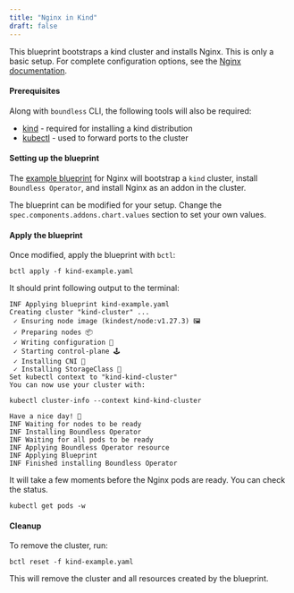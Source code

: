 ```yaml
---
title: "Nginx in Kind"
draft: false
---
```


This blueprint bootstraps a kind cluster and installs Nginx. This is only a basic setup. For complete configuration options, see the [Nginx documentation](https://artifacthub.io/packages/helm/bitnami/nginx).

#### Prerequisites

Along with `boundless` CLI, the following tools will also be required:

- [kind](https://kind.sigs.k8s.io/docs/user/quick-start/) - required for installing a kind distribution
- [kubectl](https://kubernetes.io/docs/tasks/tools/install-kubectl/) - used to forward ports to the cluster

#### Setting up the blueprint

The [example blueprint](https://raw.githubusercontent.com/mirantiscontainers/boundless/main/blueprints/kind-example/kind-example.yaml) for Nginx will bootstrap a `kind` cluster, install `Boundless Operator`, and install Nginx as an addon in the cluster.

The blueprint can be modified for your setup. Change the `spec.components.addons.chart.values` section to set your own values.

#### Apply the blueprint

Once modified, apply the blueprint with `bctl`:

```shell
bctl apply -f kind-example.yaml
```

It should print following output to the terminal:

```shell
INF Applying blueprint kind-example.yaml
Creating cluster "kind-cluster" ...
 ✓ Ensuring node image (kindest/node:v1.27.3) 🖼
 ✓ Preparing nodes 📦
 ✓ Writing configuration 📜
 ✓ Starting control-plane 🕹️
 ✓ Installing CNI 🔌
 ✓ Installing StorageClass 💾
Set kubectl context to "kind-kind-cluster"
You can now use your cluster with:

kubectl cluster-info --context kind-kind-cluster

Have a nice day! 👋
INF Waiting for nodes to be ready
INF Installing Boundless Operator
INF Waiting for all pods to be ready
INF Applying Boundless Operator resource
INF Applying Blueprint
INF Finished installing Boundless Operator
```

It will take a few moments before the Nginx pods are ready. You can check the status.

```shell
kubectl get pods -w
```

#### Cleanup

To remove the cluster, run:

```shell
bctl reset -f kind-example.yaml
```

This will remove the cluster and all resources created by the blueprint.